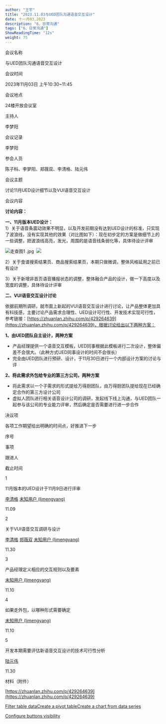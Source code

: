 ```yaml
---
author: "王宇"
title: "2023.11.03与UED团队沟通语音交互设计"
date: 十一月03,2023
description: "6、日常沟通"
tags: ["6、日常沟通"]
ShowReadingTime: "12s"
weight: 75
---
```

会议名称

与UED团队沟通语音交互设计

会议时间

2023年11月03日 上午10:30~11:45

会议地点

24楼开放会议室

主持人

李梦阳

会议记录

李梦阳

参会人员

陈子科、李梦阳、郑薇双、李清格、陆元伟

会议主题

讨论11月UED设计细节以及VUI语音交互设计

会议内容

**讨论内容：**

**一、11月版本UED设计：**  
1）关于语音条震动效果不明显，以及开发前期没有达到UED设计的标准，只实现了波浪线，没有实现其他的效果（对比图如下）：现在初步定的方案是做细节上的一些调整，把波浪线高亮，发光，周围的是语音线条弱化等，具体待设计评审

![走查图1 .jpg](https://wiki.yingzi.com/download/attachments/109731131/%E8%B5%B0%E6%9F%A5%E5%9B%BE1%20.jpg?version=1&modificationDate=1698742899583&api=v2)  ![](/download/thumbnails/109732208/image2023-11-3_12-11-59.png?version=1&modificationDate=1698984719986&api=v2)

2）关于食谱搜索结果页、商品搜索结果页，本期只做微调，整体风格延用之前已有设计

3）关于新增非首页语音播报状态的调整，整体融合产品的设计，做一下高度以及宽度的调整，具体待设计评审

**二、VUI语音交互设计讨论**

依据前期所调研，就市面上新起的VUI语音交互设计进行讨论，让产品整体更加具有科技感，主要讨论产品需求合理性、UED设计可行性、开发技术实现可行性，参考链接：[https://zhuanlan.zhihu.com/p/429264639](https://zhuanlan.zhihu.com/p/429264639)，根据讨论给出以下两种方案：

**1、由UED团队自主设计，两种方案**

*   产品经理提供一个语音交互模板，UED同事根据此模板进行二次设计，整体偏差不会很大。（此种方式UED同事设计的时间不会很长）
*   完全由UED团队进行预研、设计，于11月30日进行一个内部设计方案的讨论与评

**2、将此需求外包给专业的第三方公司，两种方案**

*   将此需求以一个子需求的形式提给万得厨团队，由万得厨团队提给现在已经确定合作的第三方设计公司
*   虚拟人团队进行相关语音设计公司的调研，发起线下线上沟通，与UED团队一起参与该公司的专业能力评审，然后确定是否需要进行进一步合作

决议项

各项工作期望给出明确的时间点，好推进下一步

序号

事项

跟进人

截止时间

1

11月版本的UED设计于11月9日进行评审

[李清格](/display/~liqingge) [未知用户 (limengyang)](/display/~limengyang)

11.09

2

关于VUI语音交互调研与设计

[李清格](/display/~liqingge) [郑薇双](/display/~zhengweishuang) [未知用户 (limengyang)](/display/~limengyang)

11.30

3

产品经理定义相应的交互规则以及要素

[未知用户 (limengyang)](/display/~limengyang)

11.10

4

如果走外包，以哪种形式需要确定

[未知用户 (limengyang)](/display/~limengyang)

11.10

5

开发本期需要评估新语音交互设计的技术可行性分析

[陆元伟](/display/~luyuanwei)

11.30

材料（附件）

[https://zhuanlan.zhihu.com/p/429264639](https://zhuanlan.zhihu.com/p/429264639)

[Filter table data](#)[Create a pivot table](#)[Create a chart from data series](#)

[Configure buttons visibility](/users/tfac-settings.action)